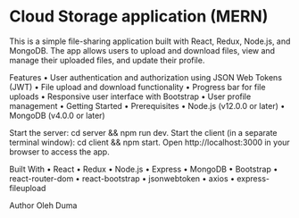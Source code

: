 # Cloud Storage application (MERN)
 This is a simple file-sharing application built with React, Redux, Node.js, and MongoDB. The app allows users to upload and download files, view and manage their uploaded files, and update their profile.

Features
•	User authentication and authorization using JSON Web Tokens (JWT)
•	File upload and download functionality
•	Progress bar for file uploads
•	Responsive user interface with Bootstrap
•	User profile management
•	Getting Started
•	Prerequisites
•	Node.js (v12.0.0 or later)
•	MongoDB (v4.0.0 or later)

Start the server: cd server && npm run dev. 
Start the client (in a separate terminal window): cd client && npm start. 
Open http://localhost:3000 in your browser to access the app. 

Built With
•	React
•	Redux
•	Node.js
•	Express
•	MongoDB
•	Bootstrap
•	react-router-dom
•	react-bootstrap
•	jsonwebtoken
•	axios
•	express-fileupload

Author
Oleh Duma



